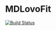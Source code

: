 # MDLovoFit

[![Build Status](https://github.com/m3g/MDLovoFit.jl/actions/workflows/CI.yml/badge.svg?branch=main)](https://github.com/m3g/MDLovoFit.jl/actions/workflows/CI.yml?query=branch%3Amain)
